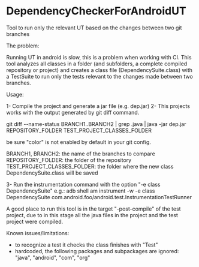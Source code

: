 DependencyCheckerForAndroidUT
=============================

Tool to run only the relevant UT based on the changes between two git branches

The problem:

Running UT in android is slow, this is a problem when working with CI. 
This tool analyzes all classes in a folder (and subfolders, a complete compiled repository or project)
and creates a class file (DependencySuite.class) with a TestSuite to run only the tests relevant to 
the changes made between two branches.

Usage:

1- Compile the project and generate a jar file (e.g. dep.jar)
2- This projects works with the output generated by git diff command.

git diff --name-status BRANCH1..BRANCH2 | grep .java | java -jar dep.jar REPOSITORY_FOLDER TEST_PROJECT_CLASSES_FOLDER

be sure "color" is not enabled by default in your git config.

BRANCH1, BRANCH2: the name of the branches to compare
REPOSITORY_FOLDER: the folder of the repository
TEST_PROJECT_CLASSES_FOLDER: the folder where the new class DependencySuite.class will be saved

3- Run the instrumentation command with the option "-e class DependencySuite"
e.g.: adb shell am instrument -w -e class DependencySuite com.android.foo/android.test.InstrumentationTestRunner

A good place to run this tool is in the target "-post-compile" of the test project, due to in this stage all the
java files in the project and the test project were compiled.

Known issues/limitations:
- to recognize a test it checks the class finishes with "Test"
- hardcoded, the following packages and subpackages are ignored: "java", "android", "com", "org"
